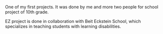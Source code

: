 One of my first projects.
It was done by me and more two people for school project of 10th grade.

EZ project is done in collaboration with Beit Eckstein School, which specializes in teaching students with learning disabilities.
